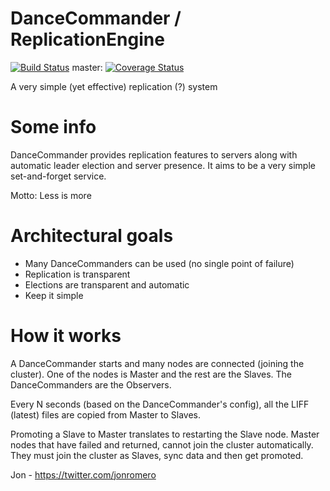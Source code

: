 DanceCommander / ReplicationEngine 
========================
[![Build Status](https://travis-ci.org/jonromero/ReplicationEngine.svg)](https://travis-ci.org/jonromero/ReplicationEngine) master: [![Coverage Status](https://coveralls.io/repos/jonromero/gen_rpc/badge.svg?branch=master&service=github)](https://coveralls.io/github/jonromero/gen_rpc?branch=master)

A very simple (yet effective) replication (?) system 

# Some info
DanceCommander provides replication features to servers along with automatic leader election and server presence.
It aims to be a very simple set-and-forget service.

Motto: Less is more

# Architectural goals
+ Many DanceCommanders can be used (no single point of failure)
+ Replication is transparent
+ Elections are transparent and automatic
+ Keep it simple

# How it works
A DanceCommander starts and many nodes are connected (joining the cluster).
One of the nodes is Master and the rest are the Slaves.
The DanceCommanders are the Observers.

Every N seconds (based on the DanceCommander's config), all the LIFF (latest) files
are copied from Master to Slaves.

Promoting a Slave to Master translates to restarting the Slave node.
Master nodes that have failed and returned, cannot join the cluster automatically.
They must join the cluster as Slaves, sync data and then get promoted.


Jon - https://twitter.com/jonromero


